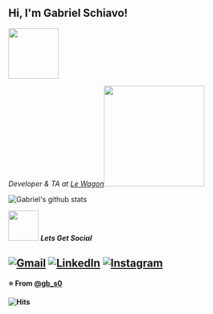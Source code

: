 <h2> Hi, I'm Gabriel Schiavo!           </h2> <img src="https://media.giphy.com/media/dxn6fRlTIShoeBr69N/giphy.gif" width="100" style="margin-right: 50px;">
<p><em>Developer & TA at <a href="https://lewagon.com/">Le Wagon</a><img src="https://media.giphy.com/media/ZbNJojSbuJvIIVGl2t/giphy.gif" width="200">
  </em></p>

![Gabriel's github stats](https://github-readme-stats.vercel.app/api?username=gb_s0)

<img src="https://media.giphy.com/media/LnQjpWaON8nhr21vNW/giphy.gif" width="60"> <em><b>Lets Get Social</em>
<p>

<a href="mailto:gabrielschiavo0@gmail.com"><img src="https://img.shields.io/badge/-Gmail-c14438?style=flat-square&logo=Gmail&logoColor=white&link=mailto:gabrielschiavo0@gmail.com" alt="Gmail"></a>
<a href="https://www.linkedin.com/in/gabbro/"><img src="https://img.shields.io/badge/LinkedIn-%230077B5.svg?&style=flat-square&logo=linkedin&logoColor=white" alt="LinkedIn"></a>
<a href="https://www.instagram.com/gb_s0/?hl=en"><img src="https://img.shields.io/badge/Instagram-%23E4405F.svg?&style=flat-square&logo=instagram&logoColor=white" alt="Instagram"></a>
---

⭐️ From [@gb_s0](https://github.com/gb_s0)

![Hits]()
